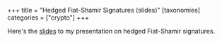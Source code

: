 +++
title = "Hedged Fiat-Shamir Signatures (slides)"
[taxonomies]
categories = ["crypto"]
+++

Here's the [slides](./tud-2020-hedged-fiat-shamir.pdf) to my presentation on hedged Fiat-Shamir signatures.
